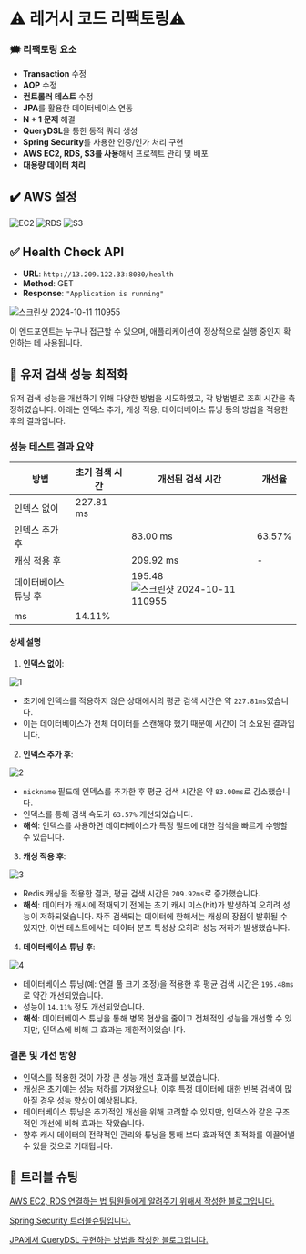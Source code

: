 # ⚠️ 레거시 코드 리팩토링⚠️

### 🗯️ 리팩토링 요소

- **Transaction** 수정
- **AOP** 수정
- **컨트롤러 테스트** 수정
- **JPA**를 활용한 데이터베이스 연동
- **N + 1 문제** 해결
- **QueryDSL**을 통한 동적 쿼리 생성
- **Spring Security**를 사용한 인증/인가 처리 구현
- **AWS EC2, RDS, S3를 사용**해서 프로젝트 관리 및 배포
- **대용량 데이터 처리**

## ✔️ AWS 설정

![EC2](https://github.com/user-attachments/assets/01eb3059-8089-4b8d-96c8-49422ceedc4c)
![RDS](https://github.com/user-attachments/assets/cc119c86-6215-4466-b1a3-76f4c628ee3b)
![S3](https://github.com/user-attachments/assets/e5960fb8-8ecf-4b74-aacf-bf7982d68952)

## ✅ Health Check API

- **URL**: `http://13.209.122.33:8080/health`
- **Method**: GET
- **Response**: `"Application is running"`

![스크린샷 2024-10-11 110955](https://github.com/user-attachments/assets/c8d66439-beb3-4222-8f4e-1c1b2571834f)


이 엔드포인트는 누구나 접근할 수 있으며, 애플리케이션이 정상적으로 실행 중인지 확인하는 데 사용됩니다.

## 🔎 유저 검색 성능 최적화

유저 검색 성능을 개선하기 위해 다양한 방법을 시도하였고, 각 방법별로 조회 시간을 측정하였습니다. 아래는 인덱스 추가, 캐싱 적용, 데이터베이스 튜닝 등의 방법을 적용한 후의 결과입니다.

### 성능 테스트 결과 요약

| 방법                       | 초기 검색 시간 | 개선된 검색 시간 | 개선율  |
|----------------------------|----------------|------------------|---------|
| 인덱스 없이                | 227.81 ms      |                  |         |
| 인덱스 추가 후             |                | 83.00 ms         | 63.57%  |
| 캐싱 적용 후               |                | 209.92 ms        | -       |
| 데이터베이스 튜닝 후       |                | 195.48![스크린샷 2024-10-11 110955](https://github.com/user-attachments/assets/5ab15a27-42aa-4380-92cc-e2d60d4cf6cf)
 ms        | 14.11%  |

#### 상세 설명

1. **인덱스 없이**:
   
![1](https://github.com/user-attachments/assets/4fdc250f-ed22-49b5-976e-d08c3c77a855)

   - 초기에 인덱스를 적용하지 않은 상태에서의 평균 검색 시간은 약 `227.81ms`였습니다.
   - 이는 데이터베이스가 전체 데이터를 스캔해야 했기 때문에 시간이 더 소요된 결과입니다.

2. **인덱스 추가 후**:
   
![2](https://github.com/user-attachments/assets/16ea8f0c-c863-4614-b1e4-a22aac951638)

   - `nickname` 필드에 인덱스를 추가한 후 평균 검색 시간은 약 `83.00ms`로 감소했습니다.
   - 인덱스를 통해 검색 속도가 `63.57%` 개선되었습니다.
   - **해석**: 인덱스를 사용하면 데이터베이스가 특정 필드에 대한 검색을 빠르게 수행할 수 있습니다.

3. **캐싱 적용 후**:

![3](https://github.com/user-attachments/assets/298a6c9b-36dc-4d11-ac89-064d84407fe9)

   - Redis 캐싱을 적용한 결과, 평균 검색 시간은 `209.92ms`로 증가했습니다.
   - **해석**: 데이터가 캐시에 적재되기 전에는 초기 캐시 미스(hit)가 발생하여 오히려 성능이 저하되었습니다. 자주 검색되는 데이터에 한해서는 캐싱의 장점이 발휘될 수 있지만, 이번 테스트에서는 데이터 분포 특성상 오히려 성능 저하가 발생했습니다.

4. **데이터베이스 튜닝 후**:

![4](https://github.com/user-attachments/assets/b8f82e36-62ce-4f00-ad2c-8949e2e8fd7c)

   - 데이터베이스 튜닝(예: 연결 풀 크기 조정)을 적용한 후 평균 검색 시간은 `195.48ms`로 약간 개선되었습니다.
   - 성능이 `14.11%` 정도 개선되었습니다.
   - **해석**: 데이터베이스 튜닝을 통해 병목 현상을 줄이고 전체적인 성능을 개선할 수 있지만, 인덱스에 비해 그 효과는 제한적이었습니다.

### 결론 및 개선 방향

- 인덱스를 적용한 것이 가장 큰 성능 개선 효과를 보였습니다.
- 캐싱은 초기에는 성능 저하를 가져왔으나, 이후 특정 데이터에 대한 반복 검색이 많아질 경우 성능 향상이 예상됩니다.
- 데이터베이스 튜닝은 추가적인 개선을 위해 고려할 수 있지만, 인덱스와 같은 구조적인 개선에 비해 효과는 작았습니다.
- 향후 캐시 데이터의 전략적인 관리와 튜닝을 통해 보다 효과적인 최적화를 이끌어낼 수 있을 것으로 기대됩니다.

## 🎯 트러블 슈팅

[AWS EC2, RDS 연결하는 법 팀원들에게 알려주기 위해서 작성한 블로그입니다.](https://kimslab01.tistory.com/55)

[Spring Security 트러블슈팅입니다.](https://kimslab01.tistory.com/53)

[JPA에서 QueryDSL 구현하는 방법을 작성한 블로그입니다.](https://kimslab01.tistory.com/51)

